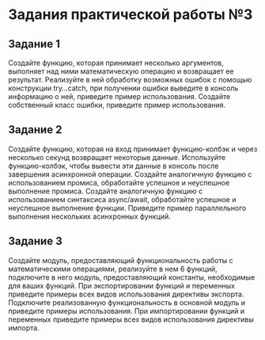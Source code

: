 # Задания практической работы №3
## Задание 1
Создайте функцию, которая принимает несколько аргументов, выполняет над ними математическую операцию и возвращает ее результат. Реализуйте в ней обработку возможных ошибок с помощью конструкции try…catch, при получении ошибки выведите в консоль информацию о ней, приведите пример использования. Создайте собственный класс ошибки, приведите пример использования.
## Задание 2
Создайте функцию, которая на вход принимает функцию-колбэк и через несколько секунд возвращает некоторые данные. Используйте функцию-колбэк, чтобы вывести эти данные в консоль после завершения асинхронной операции. Создайте аналогичную функцию с использованием промиса, обработайте успешное и неуспешное выполнение промиса. Создайте аналогичную функцию с использованием синтаксиса async/await, обработайте успешное и неуспешное выполнение функции.
Приведите пример параллельного выполнения нескольких асинхронных функций.
## Задание 3
Создайте модуль, предоставляющий функциональность работы с математическими операциями, реализуйте в нем 6 функций, подключите в него модуль, предоставляющий константы, необходимые для ваших функций. При экспортировании функций и переменных приведите примеры всех видов использования директивы экспорта.
Подключите реализованную функциональность в основной модуль и приведите примеры использования. При импортировании функций и переменных приведите примеры всех видов использования директивы импорта.